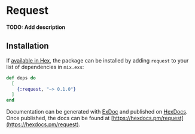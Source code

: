# Request

**TODO: Add description**

## Installation

If [available in Hex](https://hex.pm/docs/publish), the package can be installed
by adding `request` to your list of dependencies in `mix.exs`:

```elixir
def deps do
  [
    {:request, "~> 0.1.0"}
  ]
end
```

Documentation can be generated with [ExDoc](https://github.com/elixir-lang/ex_doc)
and published on [HexDocs](https://hexdocs.pm). Once published, the docs can
be found at [https://hexdocs.pm/request](https://hexdocs.pm/request).

